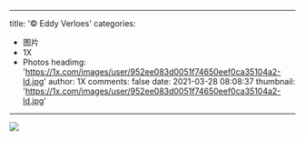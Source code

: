 
---
title: '© Eddy Verloes'
categories: 
 - 图片
 - 1X
 - Photos
headimg: 'https://1x.com/images/user/952ee083d0051f74650eef0ca35104a2-ld.jpg'
author: 1X
comments: false
date: 2021-03-28 08:08:37
thumbnail: 'https://1x.com/images/user/952ee083d0051f74650eef0ca35104a2-ld.jpg'
---

<div>   
<img src="https://1x.com/images/user/952ee083d0051f74650eef0ca35104a2-ld.jpg" referrerpolicy="no-referrer">  
</div>
            